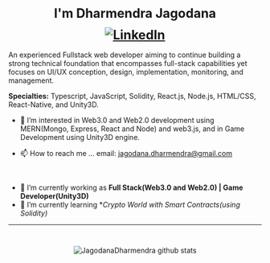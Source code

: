 <h1 align="center" style="font-weight: bold; font-size: 25px;">I'm Dharmendra Jagodana
<a href="https://www.linkedin.com/in/dharmendra-jagodana-156246124/" style="display: flex; justify-content: center; margin: 0.5em 0;"><img src="https://img.shields.io/badge/LinkedIn--_.svg?style=social&logo=linkedin" alt="LinkedIn"></a></h1>

An experienced Fullstack web developer aiming to continue building a strong technical foundation that encompasses full-stack capabilities yet focuses on UI/UX conception, design, implementation, monitoring, and management.

**Specialties:** Typescript, JavaScript, Solidity, React.js, Node.js, HTML/CSS, React-Native, and Unity3D.

- 👀 I’m interested in Web3.0 and Web2.0 development using MERN(Mongo, Express, React and Node) and web3.js, and in Game Development using Unity3D engine.

- 📫 How to reach me ... email: jagodana.dharmendra@gmail.com

<br/>

- 🔭 I’m currently working as **Full Stack(Web3.0 and Web2.0) | Game Developer(Unity3D)**
- 🌱 I’m currently learning **Crypto World with Smart Contracts(using Solidity)*

---

<div style="display: flex; justify-content:center; margin-top: 2em;">

![JagodanaDharmendra github stats](https://github-readme-stats.vercel.app/api?username=JagodanaDharmendra&show_icons=true&hide_border=true&theme=dark&count_private=true)

</div>
